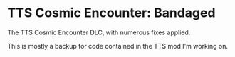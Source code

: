 # TTS Cosmic Encounter: Bandaged

The TTS Cosmic Encounter DLC, with numerous fixes applied.

This is mostly a backup for code contained in the TTS mod I'm working on.
